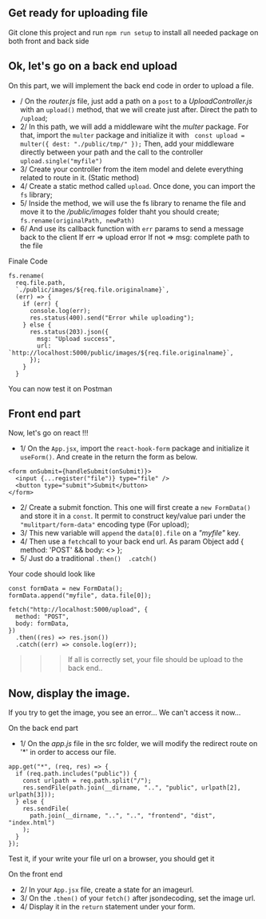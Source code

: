 ## Get ready for uploading file
Git clone this project and run `npm run setup` to install all needed package on both front and back side


## Ok, let's go on a back end upload
On this part, we will implement the back end code in order to upload a file.

- / On the *router.js* file, just add a path on a `post` to a *UploadController.js* with an `upload()` method, that we will create just after. Direct the path to `/upload`;
- 2/ In this path, we will add a middleware wiht the *multer* package. For that, import the `multer` package and initialize it with 
``` const upload = multer({ dest: "./public/tmp/" });```
Then, add your middleware directly between your path and the call to the controller
``` upload.single("myfile") ```
- 3/ Create your controller from the item model and delete everything related to route in it. (Static method)
- 4/ Create a static method called `upload`. Once done, you can import the `fs` library;
- 5/ Inside the method, we will use the fs library to rename the file and move it to the */public/images* folder thaht you should create;
``` fs.rename(originalPath, newPath) ```
- 6/ And use its callback function with `err` params to send a message back to the client
  If err => upload error
  If not => msg: complete path to the file

Finale Code
```
fs.rename(
  req.file.path,
  `./public/images/${req.file.originalname}`,
  (err) => {
    if (err) {
      console.log(err);
      res.status(400).send("Error while uploading");
    } else {
      res.status(203).json({
        msg: "Upload success",
        url: `http://localhost:5000/public/images/${req.file.originalname}`,
      });
    }
  }
```

You can now test it on Postman

## Front end part
Now, let's go on react !!!

- 1/ On the `App.jsx`, import the `react-hook-form` package and initialize it `useForm()`. And create in the return the form as below.
```
<form onSubmit={handleSubmit(onSubmit)}>
  <input {...register("file")} type="file" />
  <button type="submit">Submit</button>
</form>
```

- 2/ Create a submit fonction. This one will first create a `new FormData()` and store it in a `const`. It permit to construct key/value pari under the `"mulitpart/form-data"` encoding type (For upload);
- 3/ This new variable will `append` the `data[0].file` on a *"myfile"* key.
- 4/ Then use a `fetch`call to your back end url. As param Object add { method: 'POST' && body: <<Your variable>> };
- 5/ Just do a traditional `.then()  .catch()`

Your code should look like
```
const formData = new FormData();
formData.append("myfile", data.file[0]);

fetch("http://localhost:5000/upload", {
  method: "POST",
  body: formData,
})
  .then((res) => res.json())
  .catch((err) => console.log(err));
```

>>> If all is correctly set, your file should be upload to the back end..

## Now, display the image.
If you try to get the image, you see an error...
We can't access it now...

On the back end part
- 1/ On the *app.js* file in the src folder, we will modify the redirect route on '*' in order to access our file.
```
app.get("*", (req, res) => {
  if (req.path.includes("public")) {
    const urlpath = req.path.split("/");
    res.sendFile(path.join(__dirname, "..", "public", urlpath[2], urlpath[3]));
  } else {
    res.sendFile(
      path.join(__dirname, "..", "..", "frontend", "dist", "index.html")
    );
  }
});
```

Test it, if your write your file url on a browser, you should get it

On the front end
- 2/ In your `App.jsx` file, create a state for an imageurl.
- 3/ On the `.then()` of your `fetch()` after jsondecoding, set the image url.
- 4/ Display it in the `return` statement under your form.
